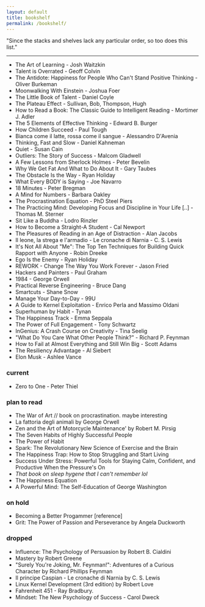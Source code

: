 ```yaml
---
layout: default
title: bookshelf
permalink: /bookshelf/
---
```


"Since the stacks and shelves lack any particular order, so too does this list."

---

*  The Art of Learning - Josh Waitzkin
*  Talent is Overrated - Geoff Colvin
*  The Antidote: Happiness for People Who Can't Stand Positive Thinking - Oliver Burkeman
*  Moonwalking With Einstein - Joshua Foer
*  The Little Book of Talent - Daniel Coyle
*  The Plateau Effect - Sullivan, Bob, Thompson, Hugh
*  How to Read a Book: The Classic Guide to Intelligent Reading - Mortimer J. Adler
*  The 5 Elements of Effective Thinking - Edward B. Burger
*  How Children Succeed - Paul Tough
*  Bianca come il latte, rossa come il sangue - Alessandro D'Avenia
*  Thinking, Fast and Slow - Daniel Kahneman
*  Quiet - Susan Cain
*  Outliers: The Story of Success - Malcom Gladwell
*  A Few Lessons from Sherlock Holmes - Peter Bevelin 
*  Why We Get Fat And What to Do About It - Gary Taubes
*  The Obstacle Is the Way - Ryan Holiday
*  What Every BODY is Saying - Joe Navarro
*  18 Minutes - Peter Bregman 
*  A Mind for Numbers - Barbara Oakley
*  The Procrastination Equation - PhD Steel Piers
*  The Practicing Mind: Developing Focus and Discipline in Your Life [..] - Thomas M. Sterner
*  Sit Like a Buddha - Lodro Rinzler
*  How to Become a Straight-A Student - Cal Newport
*  The Pleasures of Reading in an Age of Distraction - Alan Jacobs
*  Il leone, la strega e l'armadio - Le cronache di Narnia - C. S. Lewis
*  It's Not All About "Me": The Top Ten Techniques for Building Quick Rapport with Anyone - Robin Dreeke
*  Ego Is the Enemy - Ryan Holiday
*  REWORK - Change The Way You Work Forever - Jason Fried
*  Hackers and Painters - Paul Graham
*  1984 - George Orwell
*  Practical Reverse Engineering - Bruce Dang
*  Smartcuts - Shane Snow
*  Manage Your Day-to-Day - 99U
*  A Guide to Kernel Exploitation - Enrico Perla and Massimo Oldani
*  Superhuman by Habit - Tynan
*  The Happiness Track - Emma Seppala
*  The Power of Full Engagement - Tony Schwartz
*  InGenius: A Crash Course on Creativity - Tina Seelig
*  "What Do You Care What Other People Think?" - Richard P. Feynman
*  How to Fail at Almost Everything and Still Win Big - Scott Adams
*  The Resiliency Advantage - Al Siebert
*  Elon Musk - Ashlee Vance

### current

*  Zero to One - Peter Thiel

### plan to read

*  The War of Art // book on procrastination. maybe interesting
*  La fattoria degli animali by George Orwell
*  Zen and the Art of Motorcycle Maintenance' by Robert M. Pirsig
*  The Seven Habits of Highly Successful People
*  The Power of Habit
*  Spark: The Revolutionary New Science of Exercise and the Brain
*  The Happiness Trap: How to Stop Struggling and Start Living
*  Success Under Stress: Powerful Tools for Staying Calm, Confident, and Productive When the Pressure's On
*  _That book on sleep hygene that I can't remember lol_
*  The Happiness Equation
*  A Powerful Mind: The Self-Education of George Washington

### on hold

*  Becoming a Better Progammer [reference]
*  Grit: The Power of Passion and Perseverance by Angela Duckworth

### dropped

*  Influence: The Psychology of Persuasion by Robert B. Cialdini
*  Mastery by Robert Greene
*  "Surely You're Joking, Mr. Feynman!": Adventures of a Curious Character by Richard Phillips Feynman
*  Il principe Caspian - Le cronache di Narnia by C. S. Lewis
*  Linux Kernel Development (3rd edition) by Robert Love
*  Fahrenheit 451 - Ray Bradbury.
*  Mindset: The New Psychology of Success - Carol Dweck
